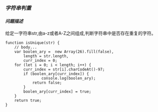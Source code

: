 ### *字符串判重*
#### *问题描述*
给定一字符串str,由a-z或者A-Z之间组成,判断字符串中是否存在重复的字符。

	function isUnique(str) {
		// body...
		var boolen_ary =  new Array(26).fill(false),
			length = str.length,
			curr_index = 0;
		for (let i = 0; i < length; i++) {
			curr_index = str[i].charCodeAt()-97;
			if (boolen_ary[curr_index]) {
					console.log(boolen_ary);
				return false;
			}
			boolen_ary[curr_index] = true;
		}
		return true;
	}